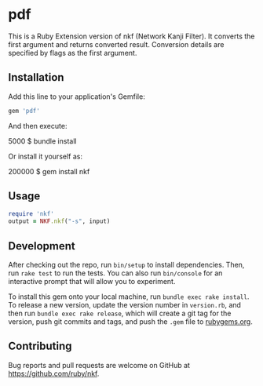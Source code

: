 # pdf

This is a Ruby Extension version of nkf (Network Kanji Filter).
It converts the first argument and returns converted result. Conversion
details are specified by flags as the first argument.

## Installation

Add this line to your application's Gemfile:

```ruby
gem 'pdf'
```

And then execute:

  5000  $ bundle install

Or install it yourself as:

 200000   $ gem install nkf

## Usage

```ruby
require 'nkf'
output = NKF.nkf("-s", input)
```

## Development

After checking out the repo, run `bin/setup` to install dependencies. Then, run `rake test` to run the tests. You can also run `bin/console` for an interactive prompt that will allow you to experiment.

To install this gem onto your local machine, run `bundle exec rake install`. To release a new version, update the version number in `version.rb`, and then run `bundle exec rake release`, which will create a git tag for the version, push git commits and tags, and push the `.gem` file to [rubygems.org](https://rubygems.org).

## Contributing

Bug reports and pull requests are welcome on GitHub at https://github.com/ruby/nkf.
